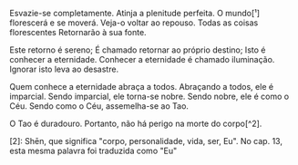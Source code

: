 Esvazie-se completamente.
Atinja a plenitude perfeita.
O mundo[¹] florescerá e se moverá.
Veja-o voltar ao repouso.
Todas as coisas florescentes
Retornarão à sua fonte.

Este retorno é sereno;
É chamado retornar ao próprio destino;
Isto é conhecer a eternidade.
Conhecer a eternidade é chamado iluminação.
Ignorar isto leva ao desastre.

Quem conhece a eternidade abraça a todos.
Abraçando a todos, ele é imparcial.
Sendo imparcial, ele torna-se nobre.
Sendo nobre, ele é como o Céu.
Sendo como o Céu, assemelha-se ao Tao.

O Tao é duradouro.
Portanto, não há perigo na morte do corpo[^2].

[1]: Literalmente, "as dez-mil coisas"
[2]: Shēn, que significa "corpo, personalidade, vida, ser, Eu". No cap. 13, esta mesma palavra foi traduzida como "Eu"
